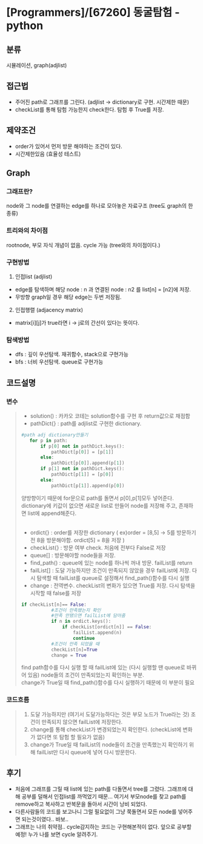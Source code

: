 # [Programmers]/[67260] 동굴탐험 - python

## 분류
시뮬레이션, graph(adjlist)

## 접근법
- 주어진 path로 그래프를 그린다. (adjlist -> dictionary로 구현. 시간제한 때문)
- checkList를 통해 탐험 가능한지 check한다. 탐험 후 True를 저장.

## 제약조건
- order가 있어서 먼저 방문 해야하는 조건이 있다.
- 시간제한있음 (효율성 테스트)

## Graph
### 그래프란?
node와 그 node를 연결하는 edge를 하나로 모아놓은 자료구조 (tree도 graph의 한 종류)<br>
### 트리와의 차이점
rootnode, 부모 자식 개념이 없음. cycle 가능 (tree와의 차이점이다.)
### 구현방법
1. 인접list (adjlist)
- edge를 탐색하며 해당 node : n 과 연결된 node : n2 를 list[n] = [n2]에 저장.
- 무방향 graph일 경우 해당 edge는 두번 저장됨.
2. 인접행렬 (adjacency matrix)
- matrix[i][j]가 true라면 i -> j로의 간선이 있다는 뜻이다.
### 탐색방법
- dfs : 깊이 우선탐색. 재귀함수, stack으로 구현가능
- bfs : 너비 우선탐색. queue로 구현가능



## 코드설명

### 변수
>- solution() : 카카오 코테는 solution함수를 구현 후 return값으로 채점함<br>
>- pathDict{} : path를 adjlist로 구현한 dictionary.
>```python
>#path adj dictionary만들기
>    for p in path:
>        if p[0] not in pathDict.keys():
>            pathDict[p[0]] = [p[1]]
>        else:
>            pathDict[p[0]].append(p[1])
>        if p[1] not in pathDict.keys():
>            pathDict[p[1]] = [p[0]]
>        else:
>            pathDict[p[1]].append(p[0])
>```
>양방향이기 때문에 for문으로 path를 돌면서 p[0],p[1]모두 넣어준다.<br>
>dictionary에 키값이 없으면 새로운 list로 만들어 node를 저장해 주고, 존재하면 list에 append해준다.<br><br>
>
>- ordict{} : order를 저장한 dictionary ( ex)order = [8,5] -> 5를 방문하기 전 8을 방문해야함. ordict[5] = 8을 저장 )<br>
>- checkList{} : 방문 여부 check. 처음에 전부다 False로 저장<br>
>- queue[] : 방문해야할 node들을 저장.<br>
>- find_path() : queue에 있는 node를 하나씩 꺼내 방문. failList를 return<br>
>- failList[] : 도달 가능하지만 조건이 만족되지 않았을 경우 failList에 저장. 다시 탐색할 때 failList를 queue로 설정해서 find_path()함수를 다시 실행<br>
>- change : 전역변수. checkList의 변화가 있으면 True를 저장. 다시 탐색을 시작할 때 false를 저장
>```python
>if checkList[n]== False:
>            #조건이 만족됐는지 확인
>            #만족 안됐으면 failList에 담아줌
>            if n in ordict.keys():
>                if checkList[ordict[n]] == False:
>                    failList.append(n)
>                    continue
>            #조건이 만족 되었을 때
>            checkList[n]=True
>            change = True
>```
>find path함수를 다시 실행 할 때 failList에 있는 (다시 실행할 땐 queue로 바뀌어 있음) node들의 조건이 만족되었는지 확인하는 부분.<br>
>change가 True일 때 find_path()함수를 다시 실행하기 때문에 이 부분이 필요<br>

### 코드흐름
>1. 도달 가능하지만 (여기서 도달가능하다는 것은 부모 노드가 True라는 것) 조건이 만족되지 않으면 failList에 저장한다.
>2. change를 통해 checkList가 변경되었는지 확인한다. (checkList에 변화가 없다면 또 탐험 할 필요가 없음)
>3. change가 True일 때 failList의 node들이 조건을 만족했는지 확인하기 위해 failList만 다시 queue에 넣어 다시 방문한다. 


## 후기
- 처음에 그래프를 그릴 때 list에 있는 path를 다돌면서 tree를 그렸다. 그래프에 대해 공부를 덜해서 인접list를 까먹었기 때문... 여기서  부모node를 찾고 path를 remove하고 복사하고 반복문을 돌아서 시간이 낭비 되었다.
- 다른사람들의 코드를 보고나니 그럴 필요없이 그냥 쭉돌면서 모든 node를 넣어주면 되는것이였다.. 바보..
- 그래프는 나의 취약점.. cycle감지하는 코드는 구현해본적이 없다. 앞으로 공부할 예정! 누가 나를 보면 cycle 알려주기.